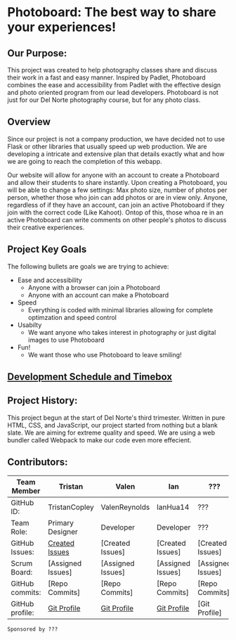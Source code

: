 # Photoboard: The best way to share your experiences!



## Our Purpose:
This project was created to help photography classes share and discuss their work in a fast and easy manner. Inspired by Padlet, Photoboard combines the ease and accessibility from Padlet with the effective design and photo oriented program from our lead developers. Photoboard is not just for our Del Norte photography course, but for any photo class.


## Overview
Since our project is not a company production, we have decided not to use Flask or other libraries that usually speed up web production. We are developing a intricate and extensive plan that details exactly what and how we are going to reach the completion of this webapp.

Our website will allow for anyone with an account to create a Photoboard and allow their students to share instantly. Upon creating a Photoboard, you will be able to change a few settings: Max photo size, number of photos per person, whether those who join can add photos or are in view only. Anyone, regardless of if they have an account, can join an active Photoboard if they join with the correct code (Like Kahoot). Ontop of this, those whoa re in an active Photoboard can write comments on other people's photos to discuss their creative experiences.


## Project Key Goals
The following bullets are goals we are trying to achieve:

* Ease and accessibility
  * Anyone with a browser can join a Photoboard
  * Anyone with an account can make a Photoboard
* Speed
  * Everything is coded with minimal libraries allowing for complete optimzation and speed control
* Usabilty
  * We want anyone who takes interest in photography or just digital images to use Photoboard
* Fun!
  * We want those who use Photoboard to leave smiling!

## [Development Schedule and Timebox](https://github.com/TristanCopley/photoboard/wiki)

## Project History:
This project begun at the start of Del Norte's third trimester. Written in pure HTML, CSS, and JavaScript, our project started from nothing but a blank slate. We are aiming for extreme quality and speed. We are using a web bundler called Webpack to make our code even more effecient. 

## Contributors:
Team Member | Tristan | Valen | Ian | ??? |
--- | --- | --- | --- | ---
GitHub ID: | TristanCopley | ValenReynolds | IanHua14 | ??? |
Team Role: | Primary Designer | Developer | Developer | ??? |
GitHub Issues: | [Created Issues](https://github.com/TristanCopley/photoboard/issues?q=author%3ATristanCopley+) | [Created Issues] | [Created Issues] | [Created Issues]
Scrum Board: | [Assigned Issues] | [Assigned Issues] | [Assigned Issues] | [Assigned Issues]
GitHub commits: | [Repo Commits] | [Repo Commits] | [Repo Commits] | [Repo Commits]
GitHub profile: | [Git Profile](https://github.com/TristanCopley) | [Git Profile](https://github.com/ValenReynolds) | [Git Profile](https://github.com/IanHua14) | [Git Profile]

`Sponsored by ???`
